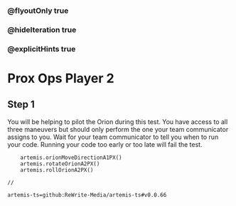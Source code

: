 ### @flyoutOnly true
### @hideIteration true
### @explicitHints true

# Prox Ops Player 2

## Step 1
You will be helping to pilot the Orion during this test. You have access to all three maneuvers but should only perform the one your team communicator assigns to you. Wait for your team communicator to tell you when to run your code. Running your code too early or too late will fail the test.

```ghost
    artemis.orionMoveDirectionA1PX()
    artemis.rotateOrionA2PX()
    artemis.rollOrionA2PX()
```
```template
//
```

```package
artemis-ts=github:ReWrite-Media/artemis-ts#v0.0.66
```